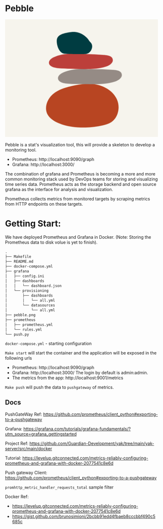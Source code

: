# Pebble

![Full screen](pebble.png)

Pebble is a stat's visualization tool, this will provide a skeleton to develop a monitoring tool.

- Prometheus: http://localhost:9090/graph
- Grafana: http://localhost:3000/

The combination of grafana and Prometheus is becoming a more and more common monitoring stack used by DevOps teams for storing and visualizing time series data. Prometheus acts as the storage backend and open source grafana as the interface for analysis and visualization.

Prometheus collects metrics from monitored targets by scraping metrics from HTTP endpoints on these targets.

# Getting Start:

We have deployed Prometheus and Grafana in Docker. (Note: Storing the Prometheus data to disk volue is yet to finish). 

```buildoutcfg
.
├── Makefile
├── README.md
├── docker-compose.yml
├── grafana
│   ├── config.ini
│   ├── dashboards
│   │   └── dashboard.json
│   └── provisioning
│       ├── dashboards
│       │   └── all.yml
│       └── datasources
│           └── all.yml
├── pebble.png
├── prometheus
│   ├── prometheus.yml
│   └── rules.yml
└── push.py
```

`docker-compose.yml` - starting configuration

`Make start` will start the container and the application will be exposed in the following urls

- Prometheus: http://localhost:9090/graph
- Grafana: http://localhost:3000/ The login by default is admin:admin.
- The metrics from the app: http://localhost:9001/metrics

`Make push` will push the data to `pushgateway` of metrics.

## Docs
PushGateWay Ref: https://github.com/prometheus/client_python#exporting-to-a-pushgateway

Grafana: https://grafana.com/tutorials/grafana-fundamentals/?utm_source=grafana_gettingstarted

Project Ref: https://github.com/Guardian-Development/yak/tree/main/yak-server/src/main/docker

Tutorial: https://levelup.gitconnected.com/metrics-reliably-configuring-prometheus-and-grafana-with-docker-2077541c8e6d

Push gateway Client: https://github.com/prometheus/client_python#exporting-to-a-pushgateway

`promhttp_metric_handler_requests_total` sample filter

Docker Ref: 
- https://levelup.gitconnected.com/metrics-reliably-configuring-prometheus-and-grafana-with-docker-2077541c8e6d
- https://gist.github.com/brunosimioni/2bcbb91edd4fbaeb8cccbbf490c5685c
